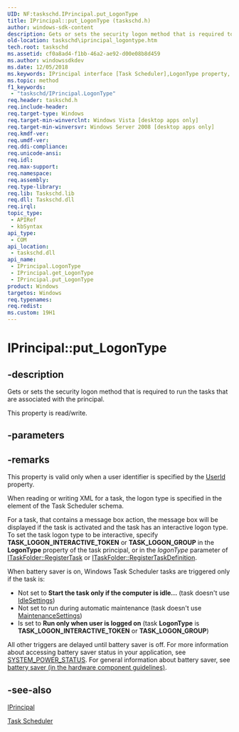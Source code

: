 ```yaml
---
UID: NF:taskschd.IPrincipal.put_LogonType
title: IPrincipal::put_LogonType (taskschd.h)
author: windows-sdk-content
description: Gets or sets the security logon method that is required to run the tasks that are associated with the principal.
old-location: taskschd\iprincipal_logontype.htm
tech.root: taskschd
ms.assetid: cf0a8ad4-f1bb-46a2-ae92-d00e08b8d459
ms.author: windowssdkdev
ms.date: 12/05/2018
ms.keywords: IPrincipal interface [Task Scheduler],LogonType property, IPrincipal.LogonType, IPrincipal.put_LogonType, IPrincipal::LogonType, IPrincipal::get_LogonType, IPrincipal::put_LogonType, LogonType property [Task Scheduler], LogonType property [Task Scheduler],IPrincipal interface, TASK_LOGON_GROUP, TASK_LOGON_INTERACTIVE_TOKEN, TASK_LOGON_INTERACTIVE_TOKEN_OR_PASSWORD, TASK_LOGON_NONE, TASK_LOGON_PASSWORD, TASK_LOGON_S4U, TASK_LOGON_SERVICE_ACCOUNT, put_LogonType, taskschd.iprincipal_logontype, taskschd/IPrincipal::LogonType, taskschd/IPrincipal::get_LogonType, taskschd/IPrincipal::put_LogonType
ms.topic: method
f1_keywords: 
 - "taskschd/IPrincipal.LogonType"
req.header: taskschd.h
req.include-header: 
req.target-type: Windows
req.target-min-winverclnt: Windows Vista [desktop apps only]
req.target-min-winversvr: Windows Server 2008 [desktop apps only]
req.kmdf-ver: 
req.umdf-ver: 
req.ddi-compliance: 
req.unicode-ansi: 
req.idl: 
req.max-support: 
req.namespace: 
req.assembly: 
req.type-library: 
req.lib: Taskschd.lib
req.dll: Taskschd.dll
req.irql: 
topic_type:
 - APIRef
 - kbSyntax
api_type:
 - COM
api_location:
 - taskschd.dll
api_name:
 - IPrincipal.LogonType
 - IPrincipal.get_LogonType
 - IPrincipal.put_LogonType
product: Windows
targetos: Windows
req.typenames: 
req.redist: 
ms.custom: 19H1
---
```


# IPrincipal::put_LogonType


## -description


Gets or sets the security logon method that is required  to run the tasks that are associated with the principal.

This property is read/write.


## -parameters


## -remarks



This property is valid only when a user identifier is specified by the <a href="https://docs.microsoft.com/windows/desktop/api/taskschd/nf-taskschd-iprincipal-get_userid">UserId</a> property.

When reading or writing XML for a task, the logon type is specified in the <a href="https://docs.microsoft.com/windows/desktop/TaskSchd/taskschedulerschema-logontype-principaltype-element"><LogonType></a> element of the Task Scheduler schema.

For a task, that contains a message box action, the message box will be displayed if the task is activated and the task has an interactive logon type.  To set the task logon type to be interactive, specify <b>TASK_LOGON_INTERACTIVE_TOKEN</b> or  <b>TASK_LOGON_GROUP</b> in the <b>LogonType</b> property of the task principal, or in the <i>logonType</i> parameter of <a href="https://docs.microsoft.com/windows/desktop/api/taskschd/nf-taskschd-itaskfolder-registertask">ITaskFolder::RegisterTask</a> or <a href="https://docs.microsoft.com/windows/desktop/api/taskschd/nf-taskschd-itaskfolder-registertaskdefinition">ITaskFolder::RegisterTaskDefinition</a>. 

When battery saver is on, Windows Task Scheduler tasks are triggered only if the task is:

<ul>
<li>Not set to <b>Start the task only if the computer is idle...</b> (task doesn't use <a href="https://docs.microsoft.com/windows/desktop/api/taskschd/nf-taskschd-itasksettings-get_idlesettings">IdleSettings</a>)</li>
<li>Not set to run during automatic maintenance (task doesn't use <a href="https://docs.microsoft.com/windows/desktop/api/taskschd/nf-taskschd-itasksettings3-get_maintenancesettings">MaintenanceSettings</a>)</li>
<li>Is set to <b>Run only when user is logged on</b> (task <b>LogonType</b> is <b>TASK_LOGON_INTERACTIVE_TOKEN</b> or <b>TASK_LOGON_GROUP</b>)</li>
</ul>
All other triggers are delayed until battery saver is off. For more information about accessing battery saver status in your application, see <a href="https://docs.microsoft.com/windows/desktop/api/winbase/ns-winbase-_system_power_status">SYSTEM_POWER_STATUS</a>. For general information about battery saver, see <a href="https://docs.microsoft.com/windows-hardware/design/component-guidelines/battery-saver">battery saver (in the hardware component guidelines)</a>. 




## -see-also




<a href="https://docs.microsoft.com/windows/desktop/api/taskschd/nn-taskschd-iprincipal">IPrincipal</a>



<a href="https://docs.microsoft.com/windows/desktop/TaskSchd/task-scheduler-start-page">Task Scheduler</a>
 

 

